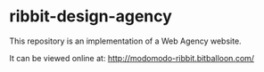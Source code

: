 # ribbit-design-agency
This repository is an implementation of a Web Agency website.

It can be viewed online at:
http://modomodo-ribbit.bitballoon.com/

